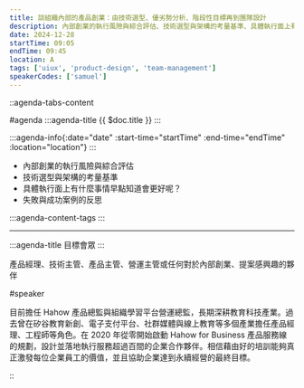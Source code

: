 ```yaml
---
title: 談組織內部的產品創業：由技術選型、優劣勢分析、階段性目標再到團隊設計
description: 內部創業的執行風險與綜合評估、技術選型與架構的考量基準、具體執行面上有什麼事情早點知道會更好呢？ 失敗與成功案例的反思
date: 2024-12-28
startTime: 09:05
endTime: 09:45
location: A
tags: ['uiux', 'product-design', 'team-management']
speakerCodes: ['samuel']
---
```


::agenda-tabs-content
<!--議程資訊-->
#agenda
:::agenda-title
{{ $doc.title }}
:::

:::agenda-info{:date="date" :start-time="startTime" :end-time="endTime" :location="location"}
:::

<!--議程資訊(內容)-->
- 內部創業的執行風險與綜合評估
- 技術選型與架構的考量基準
- 具體執行面上有什麼事情早點知道會更好呢？
- 失敗與成功案例的反思

:::agenda-content-tags
:::

---

:::agenda-title
目標會眾
:::

<!--目標會眾(內容)-->
產品經理、技術主管、產品主管、營運主管或任何對於內部創業、提案感興趣的夥伴

<!--講者介紹-->
#speaker
<!--講者介紹(內容)-->
目前擔任 Hahow 產品總監與組織學習平台營運總監，長期深耕教育科技產業。過去曾在矽谷教育新創、電子支付平台、社群媒體與線上教育等多個產業擔任產品經理、工程師等角色。在 2020 年從零開始啟動 Hahow for Business 產品服務線的規劃，設計並落地執行服務超過百間的企業合作夥伴。相信藉由好的培訓能夠真正激發每位企業員工的價值，並且協助企業達到永續經營的最終目標。

::
